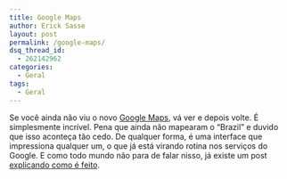 ```yaml
---
title: Google Maps
author: Erick Sasse
layout: post
permalink: /google-maps/
dsq_thread_id:
  - 262142962
categories:
  - Geral
tags:
  - Geral
---
```

Se voc&ecirc; ainda n&atilde;o viu o novo [Google Maps][1], v&aacute; ver e depois volte. &Eacute; simplesmente incr&iacute;vel. Pena que ainda n&atilde;o mapearam o &#8220;Brazil&#8221; e duvido que isso aconte&ccedil;a t&atilde;o cedo. De qualquer forma, &eacute; uma interface que impressiona qualquer um, o que j&aacute; est&aacute; virando rotina nos servi&ccedil;os do Google. E como todo mundo n&atilde;o para de falar nisso, j&aacute; existe um post [explicando como &eacute; feito][2].

 [1]: http://maps.google.com/
 [2]: http://jgwebber.blogspot.com/2005/02/mapping-google.html